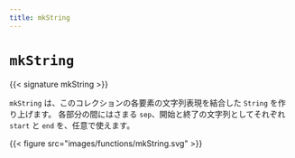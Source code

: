 ```yaml
---
title: mkString
---
```


# `mkString`

{{< signature mkString >}}

`mkString` は、このコレクションの各要素の文字列表現を結合した `String` を作り上げます。
各部分の間にはさまる `sep`、開始と終了の文字列としてそれぞれ `start` と `end` を、任意で使えます。

{{< figure src="images/functions/mkString.svg" >}}
